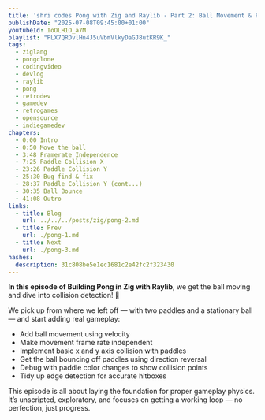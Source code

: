 ```yaml
---
title: 'shri codes Pong with Zig and Raylib - Part 2: Ball Movement & Paddle Collision'
publishDate: "2025-07-08T09:45:00+01:00"
youtubeId: IoOLH1O_a7M
playlist: "PLX7QRDvlHn4J5uVbmVlkyDaGJ8utKR9K_"
tags:
  - ziglang
  - pongclone
  - codingvideo
  - devlog
  - raylib
  - pong
  - retrodev
  - gamedev
  - retrogames
  - opensource
  - indiegamedev
chapters:
  - 0:00 Intro
  - 0:50 Move the ball
  - 3:48 Framerate Independence
  - 7:25 Paddle Collision X
  - 23:26 Paddle Collision Y
  - 25:30 Bug find & fix
  - 28:37 Paddle Collision Y (cont...)
  - 30:35 Ball Bounce
  - 41:08 Outro
links:
  - title: Blog
    url: ../../../posts/zig/pong-2.md
  - title: Prev
    url: ./pong-1.md
  - title: Next
    url: ./pong-3.md
hashes:
  description: 31c808be5e1ec1681c2e42fc2f323430
---
```


**In this episode of Building Pong in Zig with Raylib**, we get the ball moving
and dive into collision detection! 🚀

We pick up from where we left off — with two paddles and a stationary ball — and
start adding real gameplay:

- Add ball movement using velocity
- Make movement frame rate independent
- Implement basic x and y axis collision with paddles
- Get the ball bouncing off paddles using direction reversal
- Debug with paddle color changes to show collision points
- Tidy up edge detection for accurate hitboxes

This episode is all about laying the foundation for proper gameplay physics.
It’s unscripted, exploratory, and focuses on getting a working loop — no
perfection, just progress.
